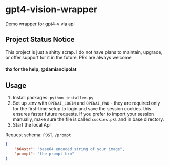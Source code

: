 # gpt4-vision-wrapper

Demo wrapper for gpt4-v via api

## Project Status Notice

This project is just a shitty scrap. I do not have plans to maintain, upgrade, or offer support for it in the future. PRs are always welcome

#### thx for the help, @damiancipolat

## Usage

1) Install packages: `python installer.py`
2) Set up .env with `OPENAI_LOGIN` and `OPENAI_PWD` - they are required only for the first-time setup to login and save the session cookies. this ensures faster future requests. If you prefer to import your session manually, make sure the file is called `cookies.pkl` and in base directory.
3) Start the local Api

Request schema: `POST`, `/prompt`
```json
{
    "b64str": "base64 encoded string of your image",
    "prompt": "the prompt bro"
}
```
